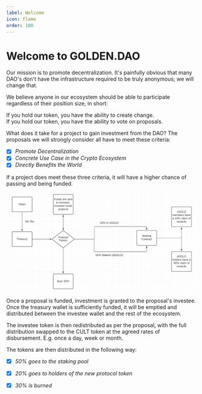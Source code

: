 ```yaml
---
label: Welcome
icon: flame
order: 100
---
```


# Welcome to GOLDEN.DAO
Our mission is to promote decentralization. It's painfully obvious that many DAO's don't have the infrastructure required to be truly anonymous; we will change that.

We believe anyone in our ecosystem should be able to participate regardless of their position size, in short: 

If you hold our token, you have the ability to create change. <br />
If you hold our token, you have the ability to vote on proposals.

What does it take for a project to gain investment from the DAO? The proposals we will strongly consider all have to meet these criteria:

- [x] *Promote Decentralization*
- [x] *Concrete Use Case in the Crypto Ecosystem*
- [X] *Directly Benefits the World*

If a project does meet these three criteria, it will have a higher chance of passing and being funded.

![Overview of the system, see subsequent sections for details.](assets/full.png)

Once a proposal is funded, investment is granted to the proposal's investee. Once the treasury wallet is sufficiently funded, it will be emptied and distributed between the investee wallet and the rest of the ecosystem.

The investee token is then redistributed as per the proposal, with the full distribution swapped to the CULT token at the agreed rates of disbursement. E.g. once a day, week or month.

The tokens are then distributed in the following way:

- [x] *50% goes to the staking pool*
- [x] *20% goes to holders of the new protocol token*
- [X] *30% is burned*

